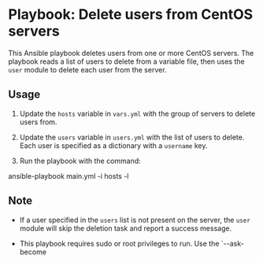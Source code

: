 # Playbook: Delete users from CentOS servers

This Ansible playbook deletes users from one or more CentOS servers. The playbook reads a list of users to delete from a variable file, then uses the `user` module to delete each user from the server.

## Usage

1. Update the `hosts` variable in `vars.yml` with the group of servers to delete users from.

2. Update the `users` variable in `users.yml` with the list of users to delete. Each user is specified as a dictionary with a `username` key.

3. Run the playbook with the command:

ansible-playbook main.yml -i hosts -l 




## Note

- If a user specified in the `users` list is not present on the server, the `user` module will skip the deletion task and report a success message.

- This playbook requires sudo or root privileges to run. Use the `--ask-become